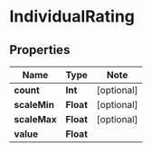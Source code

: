 # IndividualRating

## Properties

Name | Type | Note
---- | ---- | ----
**count** | **Int** | [optional] 
**scaleMin** | **Float** | [optional] 
**scaleMax** | **Float** | [optional] 
**value** | **Float** | 

